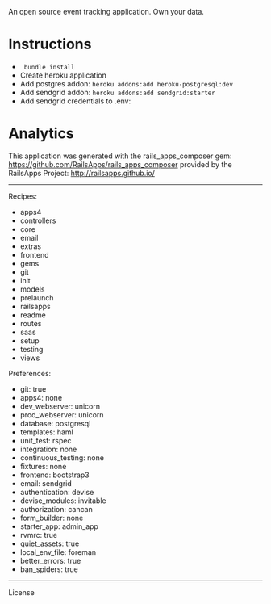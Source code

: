 An open source event tracking application. Own your data.

Instructions
=======================

* ` bundle install`
* Create heroku application
* Add postgres addon: `heroku addons:add heroku-postgresql:dev`
* Add sendgrid addon: `heroku addons:add sendgrid:starter`
* Add sendgrid credentials to .env: 

Analytics
========================

This application was generated with the rails_apps_composer gem:
https://github.com/RailsApps/rails_apps_composer
provided by the RailsApps Project:
http://railsapps.github.io/

________________________

Recipes:

* apps4
* controllers
* core
* email
* extras
* frontend
* gems
* git
* init
* models
* prelaunch
* railsapps
* readme
* routes
* saas
* setup
* testing
* views

Preferences:

* git: true
* apps4: none
* dev_webserver: unicorn
* prod_webserver: unicorn
* database: postgresql
* templates: haml
* unit_test: rspec
* integration: none
* continuous_testing: none
* fixtures: none
* frontend: bootstrap3
* email: sendgrid
* authentication: devise
* devise_modules: invitable
* authorization: cancan
* form_builder: none
* starter_app: admin_app
* rvmrc: true
* quiet_assets: true
* local_env_file: foreman
* better_errors: true
* ban_spiders: true

________________________

License
